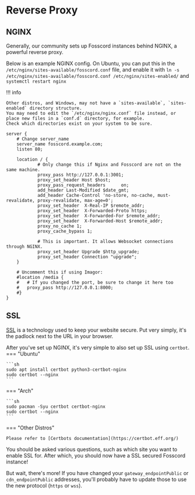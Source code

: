 # Reverse Proxy

## NGINX

Generally, our community sets up Fosscord instances behind NGINX, a powerful reverse proxy.

Below is an example NGINX config. On Ubuntu, you can put this in the `/etc/nginx/sites-available/fosscord.conf` file,
and enable it with `ln -s /etc/nginx/sites-available/fosscord.conf /etc/nginx/sites-enabled/` and `systemctl restart nginx`

!!! info

    Other distros, and Windows, may not have a `sites-available`, `sites-enabled` directory structure.
    You may need to edit the `/etc/nginx/nginx.conf` file instead, or place new files in a `conf.d` directory, for example.
    Check which directories exist on your system to be sure.

```nginx
server {
	# Change server_name
    server_name fosscord.example.com;
    listen 80;

    location / {
			# Only change this if Nginx and Fosscord are not on the same machine.
            proxy_pass http://127.0.0.1:3001;
            proxy_set_header Host $host;
            proxy_pass_request_headers      on;
            add_header Last-Modified $date_gmt;
            add_header Cache-Control 'no-store, no-cache, must-revalidate, proxy-revalidate, max-age=0';
            proxy_set_header  X-Real-IP $remote_addr;
            proxy_set_header  X-Forwarded-Proto https;
            proxy_set_header  X-Forwarded-For $remote_addr;
            proxy_set_header  X-Forwarded-Host $remote_addr;
            proxy_no_cache 1;
            proxy_cache_bypass 1;

			# This is important. It allows Websocket connections through NGINX.
            proxy_set_header Upgrade $http_upgrade;
            proxy_set_header Connection "upgrade";
    }

	# Uncomment this if using Imagor:
	#location /media {
	#	# If you changed the port, be sure to change it here too
	#	proxy_pass http://127.0.0.1:8000;
	#}
}
```

## SSL

[SSL](https://en.wikipedia.org/wiki/Secure_Sockets_Layer) is a technology used to keep your website secure.
Put very simply, it's the padlock next to the URL in your browser.

After you've set up NGINX, it's very simple to also set up SSL using `certbot`.
=== "Ubuntu"

    ```sh
    sudo apt install certbot python3-certbot-nginx
    sudo certbot --nginx
    ```

=== "Arch"

    ```sh
    sudo pacman -Syu certbot certbot-nginx
    sudo certbot --nginx
    ```

=== "Other Distros"

    Please refer to [Certbots documentation](https://certbot.eff.org/)

You should be asked various questions, such as which site you want to enable SSL for.
After which, you should now have a SSL secured Fosscord instance!

But wait, there's more! If you have changed your `gateway_endpointPublic`
or `cdn_endpointPublic` addresses, you'll probably have to update those to use the new protocol (`https` or `wss`).
